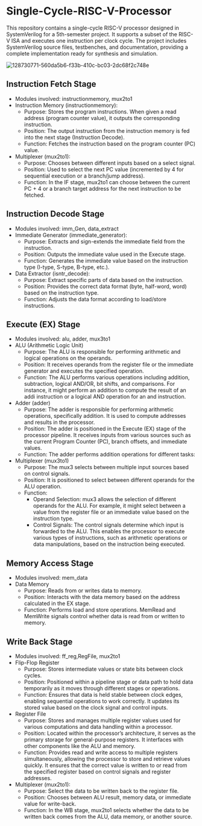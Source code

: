 # Single-Cycle-RISC-V-Processor
This repository contains a single-cycle RISC-V processor designed in SystemVerilog for a 5th-semester project. It supports a subset of the RISC-V ISA and executes one instruction per clock cycle. The project includes SystemVerilog source files, testbenches, and documentation, providing a complete implementation ready for synthesis and simulation.

![128730771-560da5b6-f33b-410c-bc03-2dc68f2c748e](https://github.com/user-attachments/assets/6f05702f-fb0e-48b6-b8b4-dbd9513c9c6d)

## Instruction Fetch Stage
* Modules involved: instructionmemory, mux2to1
* Instruction Memory (instructionmemory):
  * Purpose: Stores the program instructions. When given a read address (program counter value), it outputs the corresponding instruction.
  * Position: The output instruction from the instruction memory is fed into the next stage (Instruction Decode).
  * Function: Fetches the instruction based on the program counter (PC) value.
* Multiplexer (mux2to1):
  * Purpose: Chooses between different inputs based on a select signal.
  * Position: Used to select the next PC value (incremented by 4 for sequential execution or a branch/jump address).
  * Function: In the IF stage, mux2to1 can choose between the current PC + 4 or a branch target address for the next instruction to be fetched.
## Instruction Decode Stage
* Modules involved: imm_Gen, data_extract
* Immediate Generator (immediate_generator):
  * Purpose: Extracts and sign-extends the immediate field from the instruction.
  * Position: Outputs the immediate value used in the Execute stage.
  * Function: Generates the immediate value based on the instruction type (I-type, S-type, B-type, etc.).
* Data Extractor (isntr_decode):
  * Purpose: Extract specific parts of data based on the instruction.
  * Position: Provides the correct data format (byte, half-word, word) based on the instruction type.
  * Function: Adjusts the data format according to load/store instructions.
## Execute (EX) Stage
* Modules involved: alu, adder, mux3to1
* ALU (Arithmetic Logic Unit)
  * Purpose: The ALU is responsible for performing arithmetic and logical operations on the operands.
  * Position: It receives operands from the register file or the immediate generator and executes the specified operation.
  * Function: The ALU performs various operations including addition, subtraction, logical AND/OR, bit shifts, and comparisons. For instance, it might perform an addition to compute the result of an addi instruction or a logical AND operation for an and instruction.
* Adder (adder)
  * Purpose: The adder is responsible for performing arithmetic operations, specifically addition. It is used to compute addresses and results in the processor.
  * Position: The adder is positioned in the Execute (EX) stage of the processor pipeline. It receives inputs from various sources such as the current Program Counter (PC), branch offsets, and immediate values.
  * Function: The adder performs addition operations for different tasks:
* Multiplexer (mux3to1)
  * Purpose: The mux3 selects between multiple input sources based on control signals.
  * Position: It is positioned to select between different operands for the ALU operation.
  * Function:
      * Operand Selection: mux3 allows the selection of different operands for the ALU. For example, it might select between a value from the register file or an immediate value based on the instruction type.
      * Control Signals: The control signals determine which input is forwarded to the ALU. This enables the processor to execute various types of instructions, such as arithmetic operations or data manipulations, based on the instruction being executed.
## Memory Access Stage
* Modules involved: mem_data
* Data Memory
  * Purpose: Reads from or writes data to memory.
  * Position: Interacts with the data memory based on the address calculated in the EX stage.
  * Function: Performs load and store operations. MemRead and MemWrite signals control whether data is read from or written to memory.

## Write Back Stage
* Modules involved: ff_reg,RegFile, mux2to1
* Flip-Flop Register
  * Purpose: Stores intermediate values or state bits between clock cycles.
  * Position: Positioned within a pipeline stage or data path to hold data temporarily as it moves through different stages or operations.
  * Function: Ensures that data is held stable between clock edges, enabling sequential operations to work correctly. It updates its stored value based on the clock signal and control inputs.
* Register File
  * Purpose: Stores and manages multiple register values used for various computations and data handling within a processor.
  * Position: Located within the processor’s architecture, it serves as the primary storage for general-purpose registers. It interfaces with other components like the ALU and memory.
  * Function: Provides read and write access to multiple registers simultaneously, allowing the processor to store and retrieve values quickly. It ensures that the correct value is written to or read from the specified register based on control signals and register addresses.
* Multiplexer (mux2to1):
  * Purpose: Select the data to be written back to the register file.
  * Position: Chooses between ALU result, memory data, or immediate value for write-back.
  * Function: In the WB stage, mux2to1 selects whether the data to be written back comes from the ALU, data memory, or another source.
